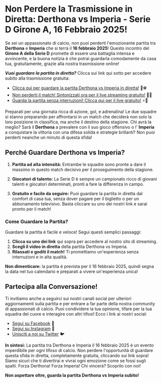 # Non Perdere la Trasmissione in Diretta: Derthona vs Imperia - Serie D Girone A, 16 Febbraio 2025!

Se sei un appassionato di calcio, non puoi perderti l'emozionante partita tra **Derthona** e **Imperia** che si terrà il **16 febbraio 2025**! Questo incontro del **Girone A della Serie D** promette di essere una battaglia intensa e avvincente, e la buona notizia è che potrai guardarla comodamente da casa tua, gratuitamente, grazie alla nostra trasmissione online!

**_Vuoi guardare la partita in diretta?_** Clicca sui link qui sotto per accedere subito alla trasmissione gratuita:

- [Clicca qui per guardare la partita Derthona vs Imperia in diretta!](https://tinyurl.com/livestreamfreeo?st=Derthona+vs+Imperia&si=gh) 🔴⚽️
- [Non perderti il match! Sintonizzati ora per il live streaming gratuito!](https://tinyurl.com/livestreamfreeo?st=Derthona+vs+Imperia&si=gh) 🎥👀
- [Guarda la partita senza interruzioni! Clicca qui per il live gratuito!](https://tinyurl.com/livestreamfreeo?st=Derthona+vs+Imperia&si=gh) ⚡️📲

Preparati per una giornata ricca di azione, gol, e adrenalina! Le due squadre si stanno preparando per affrontarsi in un match che deciderà non solo la loro posizione in classifica, ma anche il destino della stagione. Chi avrà la meglio? Sarà il **Derthona** a prevalere con il suo gioco offensivo o l' **Imperia** a conquistare la vittoria con una difesa solida e strategie brillanti? Non puoi perderti neanche un minuto di questa sfida!

## Perché Guardare Derthona vs Imperia?

1. **Partita ad alta intensità:** Entrambe le squadre sono pronte a dare il massimo in questo match decisivo per il proseguimento della stagione.

2. **Giocatori di talento:** La Serie D è sempre un campionato ricco di giovani talenti e giocatori determinati, pronti a fare la differenza in campo.

3. **Gratuito e facile da seguire:** Puoi guardare la partita in diretta dal comfort di casa tua, senza dover pagare per il biglietto o per un abbonamento televisivo. Basta cliccare su uno dei nostri link e sarai pronto per il match!

### Come Guardare la Partita?

Guardare la partita è facile e veloce! Segui questi semplici passaggi:

1. **Clicca su uno dei link** qui sopra per accedere al nostro sito di streaming.
2. **Scegli il video in diretta** della partita Derthona vs Imperia.
3. **Rilassati e goditi il match!** Ti promettiamo un'esperienza senza interruzioni e in alta qualità.

**Non dimenticare:** la partita è prevista per il 16 febbraio 2025, quindi segna la data nel tuo calendario e preparati a vivere un'esperienza unica!

## Partecipa alla Conversazione!

Ti invitiamo anche a seguirci sui nostri canali social per ulteriori aggiornamenti sulla partita e per entrare a far parte della nostra community di appassionati di calcio. Puoi condividere la tua opinione, tifare per la tua squadra del cuore e interagire con altri tifosi! Ecco i link ai nostri social:

- [Segui su Facebook](https://tinyurl.com/livestreamfreeo?st=Derthona+vs+Imperia&si=gh) 📱
- [Segui su Instagram](https://tinyurl.com/livestreamfreeo?st=Derthona+vs+Imperia&si=gh) 📸
- [Unisciti a noi su Twitter](https://tinyurl.com/livestreamfreeo?st=Derthona+vs+Imperia&si=gh) 🐦

**In sintesi:** La partita tra Derthona e Imperia il 16 febbraio 2025 è un evento imperdibile per ogni tifoso di calcio. Non perdere l'opportunità di guardare questa sfida in diretta, completamente gratuita, cliccando sui link sopra! Siamo sicuri che ti divertirai e vivrai ogni emozione come se fossi sugli spalti. Forza Derthona! Forza Imperia! Chi vincerà? Scoprilo con noi!

**Non aspettare oltre, guarda la partita Derthona vs Imperia subito!**
